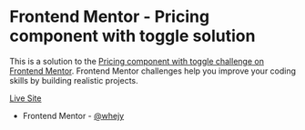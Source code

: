 # Frontend Mentor - Pricing component with toggle solution

This is a solution to the [Pricing component with toggle challenge on Frontend Mentor](https://www.frontendmentor.io/challenges/pricing-component-with-toggle-8vPwRMIC). Frontend Mentor challenges help you improve your coding skills by building realistic projects. 

[Live Site](https://pricing-component-with-toggle-five-tau.vercel.app/)

- Frontend Mentor - [@whejy](https://www.frontendmentor.io/profile/whejy)